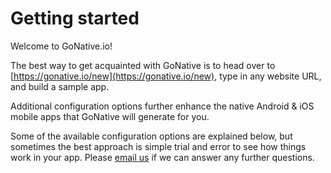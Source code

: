 # Getting started

Welcome to GoNative.io!

The best way to get acquainted with GoNative is to head over to [https://gonative.io/new](https://gonative.io/new), type in any website URL, and build a sample app.

Additional configuration options further enhance the native Android & iOS mobile apps that GoNative will generate for you.

Some of the available configuration options are explained below, but sometimes the best approach is simple trial and error to see how things work in your app. Please [email us](mailto:hello@gonative.io) if we can answer any further questions.

